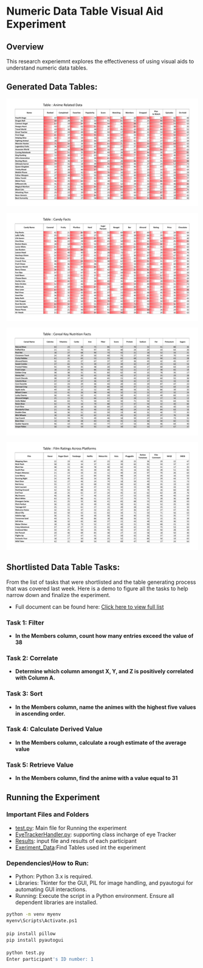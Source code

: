 # Numeric Data Table Visual Aid Experiment

## Overview
This research experiemnt explores the effectiveness of using visual aids to understand  numeric data tables.

## Generated Data Tables: 
![color](./Experiment_Data/Tables_PNG/DS2_anime_bar2.png)

![bar](./Experiment_Data/Tables_PNG/DS12_candy_bar4.png)

![zebra](./Experiment_Data/Tables_PNG/DS6_cereal_zebra2.png)

![plain](./Experiment_Data/Tables_PNG/DS13_movie_plain1.png)


## Shortlisted Data Table Tasks:

From the list of tasks that were shortlisted and the table generating process that was covered last week. Here is a demo to figure all the tasks to help narrow down and finalize the experiment.

- Full document can be found here: 
[Click here to view full list](./ShortListed_Tasks.md)

### Task 1: Filter
- **In the Members column, count how many entries exceed the value of 38**

### Task 2: Correlate
- **Determine which column amongst X, Y, and Z is positively correlated with Column A.**

### Task 3: Sort
- **In the Members column, name the animes with the highest five values in ascending order.**

### Task 4: Calculate Derived Value
- **In the Members column, calculate a rough estimate of the average value**

### Task 5: Retrieve Value
- **In the Members column, find the anime with a value equal to 31**

## Running the Experiment

### Important Files and Folders
- [test.py](./start_experiment.py): Main file for Running the experiment
- [EyeTrackerHandler.py](./EyeTrackerHandler.py): supporting class incharge of eye Tracker
- [Results](./Experiment_Results/): input file and results of each participant 
- [Exeriment_Data](./Experiment_Data/):Find Tables used int the experiment


### Dependencies\How to Run:
- Python: Python 3.x is required.
- Libraries: Tkinter for the GUI, PIL for image handling, and pyautogui for automating GUI interactions.
- Running: Execute the script in a Python environment. Ensure all dependent libraries are installed.

```bash
python -m venv myenv   
myenv\Scripts\Activate.ps1

pip install pillow
pip install pyautogui

python test.py
Enter participant's ID number: 1